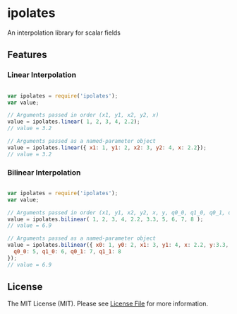 # ipolates

An interpolation library for scalar fields

## Features

### Linear Interpolation
```js

var ipolates = require('ipolates');
var value;

// Arguments passed in order (x1, y1, x2, y2, x)
value = ipolates.linear( 1, 2, 3, 4, 2.2);
// value = 3.2

// Arguments passed as a named-parameter object
value = ipolates.linear({ x1: 1, y1: 2, x2: 3, y2: 4, x: 2.2});
// value = 3.2
```

### Bilinear Interpolation
```js

var ipolates = require('ipolates');
var value;

// Arguments passed in order (x1, y1, x2, y2, x, y, q0_0, q1_0, q0_1, q1_1)
value = ipolates.bilinear( 1, 2, 3, 4, 2.2, 3.3, 5, 6, 7, 8 );
// value = 6.9

// Arguments passed as a named-parameter object
value = ipolates.bilinear({ x0: 1, y0: 2, x1: 3, y1: 4, x: 2.2, y:3.3,
  q0_0: 5, q1_0: 6, q0_1: 7, q1_1: 8
});
// value = 6.9
```

## License

The MIT License (MIT). Please see [License File](LICENSE.md) for more information.
